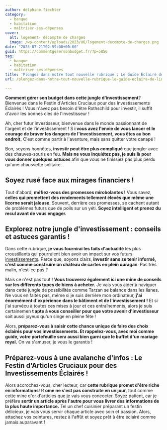 ```yaml
---
author: delphine.fiechter
category:
  - banque
  - habitation
  - maîtriser-ses-dépenses
cover:
  alt: logement- décompte de charges
  image: /wp-content/uploads/2023/06/logement-decompte-de-charges.png
date: "2023-07-21T02:59:00+00:00"
guid: https://commentgerersonbudget.fr/?p=5856
tag:
  - banque
  - habitation
  - maîtriser-ses-dépenses
title: 'Plongez dans notre tout nouvelle rubrique : Le Guide Éclairé de l''Investissement !'
url: /plongez-dans-notre-tout-nouvelle-rubrique-le-guide-eclaire-de-linvestissement/

---
```

**Comment gérer son budget dans cette jungle d'investissement**? Bienvenue dans le Festin d'Articles Cruciaux pour des Investissements Éclairés ! Vous n'avez pas besoin d'être Rothschild pour investir, il suffit d'avoir les bonnes clés de l'investisseur !

Ah, cher futur investisseur, bienvenue dans le monde passionnant de l'argent et de l'investissement ! S **i vous avez l'envie de vous lancer et le courage de braver les dangers de l'investissement, vous êtes au bon endroit.** C'est comme partir à l'aventure, mais sans quitter votre canapé !

Bon, soyons honnêtes, **investir peut être plus compliqué** que jongler avec des chauves-souris en feu. **Mais ne vous inquiétez pas, je suis là pour vous donner quelques astuces** afin que vous ne finissiez pas plus perdu qu'une chaussette solitaire.

## Soyez rusé face aux mirages financiers !

Tout d'abord, **méfiez-vous des promesses mirobolantes !** Vous savez, **celles qui promettent des rendements tellement élevés que même une licorne serait jalouse**. Souvent, derrière ces promesses, se cachent autant de problèmes futurs que de poils sur un yéti. **Soyez intelligent et prenez du recul avant de vous engager.**

## Explorez notre jungle d'investissement : conseils et astuces garantis !

Dans cette rubrique, **je vous fournirai les faits d'actualité** les plus croustillants qui pourraient bien avoir un impact sur vos futurs [investissements](https://www.larousse.fr/dictionnaires/francais/investissement/44113 "investissements"). Parce que, soyons clairs, **investir sans se tenir informé, c'est comme construire un château de cartes en plein ouragan**. Pas très malin, n'est-ce pas ?

Mais ce n'est pas tout ! **Vous trouverez également ici une mine de conseils sur les différents types de biens à acheter.** Je vais vous aider à naviguer dans cette jungle de possibilités comme Tarzan se balance dans les lianes. Ne vous en faites pas, même si je suis derrière mon ordinateur, **j'ai énormément d'expérience dans le bâtiment et de l'investissement !** Et si j'ai survécu à toutes ces mises à jour et ces entraînements, alors je suis certainemen **t apte à vous conseiller pour que votre avenir d'investisseur** soit aussi joyeux qu'un singe en pleine fête !

Alors, **préparez-vous à saisir cette chance unique de faire des choix éclairés pour vos investissements. Et rappelez-vous, avec moi comme guide, votre portefeuille sera aussi bien garni que le buffet d'un mariage royal.** On va s'amuser, je vous le garantis !

## Préparez-vous à une avalanche d'infos : Le Festin d'Articles Cruciaux pour des Investissements Éclairés !

Alors accrochez-vous, cher lecteur, car **cette rubrique promet d'être riche en informations**! R **ome ne s'est pas construite en un jour,** tout comme cette mine d'or d'articles que je vais vous concocter. Soyez patient, car je préfère **sortir un article après l'autre pour vous livrer des informations de la plus haute importance.** Tel un chef cuisinier préparant un festin délicieux, je vais vous servir chaque article avec soin et passion. Alors, attachez vos ceintures, restez à l'affût et soyez prêt à être éclairé comme jamais auparavant !
